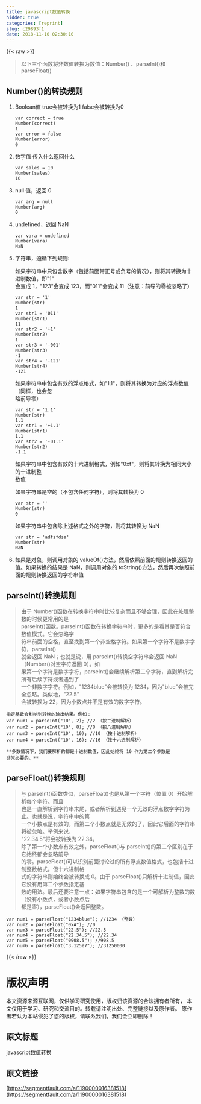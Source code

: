 ```yaml
---
title: javascript数值转换
hidden: true
categories: [reprint]
slug: c29893f1
date: 2018-11-10 02:30:10
---
```


{{< raw >}}
<blockquote>&#x4EE5;&#x4E0B;&#x4E09;&#x4E2A;&#x51FD;&#x6570;&#x5C06;&#x975E;&#x6570;&#x503C;&#x8F6C;&#x6362;&#x4E3A;&#x6570;&#x503C;&#xFF1A;Number() &#x3001;parseInt()&#x548C; parseFloat()</blockquote><h2 id="articleHeader0">Number()&#x7684;&#x8F6C;&#x6362;&#x89C4;&#x5219;</h2><ol><li><p>Boolean&#x503C; true&#x4F1A;&#x88AB;&#x8F6C;&#x6362;&#x4E3A;1 false&#x4F1A;&#x88AB;&#x8F6C;&#x6362;&#x4E3A;0</p><div class="widget-codetool" style="display:none"><div class="widget-codetool--inner"><span class="selectCode code-tool" data-toggle="tooltip" data-placement="top" title="" data-original-title="&#x5168;&#x9009;"></span> <span type="button" class="copyCode code-tool" data-toggle="tooltip" data-placement="top" data-clipboard-text="var correct = true
Number(correct)
1
var error = false
Number(error)
0" title="" data-original-title="&#x590D;&#x5236;"></span> <span type="button" class="saveToNote code-tool" data-toggle="tooltip" data-placement="top" title="" data-original-title="&#x653E;&#x8FDB;&#x7B14;&#x8BB0;"></span></div></div><pre class="hljs stylus"><code><span class="hljs-selector-tag">var</span> correct = true
<span class="hljs-function"><span class="hljs-title">Number</span><span class="hljs-params">(correct)</span></span>
<span class="hljs-number">1</span>
<span class="hljs-selector-tag">var</span> error = false
<span class="hljs-function"><span class="hljs-title">Number</span><span class="hljs-params">(error)</span></span>
<span class="hljs-number">0</span></code></pre></li><li><p>&#x6570;&#x5B57;&#x503C; &#x4F20;&#x5165;&#x4EC0;&#x4E48;&#x8FD4;&#x56DE;&#x4EC0;&#x4E48;</p><div class="widget-codetool" style="display:none"><div class="widget-codetool--inner"><span class="selectCode code-tool" data-toggle="tooltip" data-placement="top" title="" data-original-title="&#x5168;&#x9009;"></span> <span type="button" class="copyCode code-tool" data-toggle="tooltip" data-placement="top" data-clipboard-text="var sales = 10
Number(sales)
10" title="" data-original-title="&#x590D;&#x5236;"></span> <span type="button" class="saveToNote code-tool" data-toggle="tooltip" data-placement="top" title="" data-original-title="&#x653E;&#x8FDB;&#x7B14;&#x8BB0;"></span></div></div><pre class="hljs stylus"><code><span class="hljs-selector-tag">var</span> sales = <span class="hljs-number">10</span>
<span class="hljs-function"><span class="hljs-title">Number</span><span class="hljs-params">(sales)</span></span>
<span class="hljs-number">10</span></code></pre></li><li><p>null &#x503C;&#xFF0C;&#x8FD4;&#x56DE; 0</p><div class="widget-codetool" style="display:none"><div class="widget-codetool--inner"><span class="selectCode code-tool" data-toggle="tooltip" data-placement="top" title="" data-original-title="&#x5168;&#x9009;"></span> <span type="button" class="copyCode code-tool" data-toggle="tooltip" data-placement="top" data-clipboard-text="var arg = null
Number(arg)
0" title="" data-original-title="&#x590D;&#x5236;"></span> <span type="button" class="saveToNote code-tool" data-toggle="tooltip" data-placement="top" title="" data-original-title="&#x653E;&#x8FDB;&#x7B14;&#x8BB0;"></span></div></div><pre class="hljs stylus"><code><span class="hljs-selector-tag">var</span> arg = null
<span class="hljs-function"><span class="hljs-title">Number</span><span class="hljs-params">(arg)</span></span>
<span class="hljs-number">0</span></code></pre></li><li><p>undefined&#xFF0C;&#x8FD4;&#x56DE; NaN</p><div class="widget-codetool" style="display:none"><div class="widget-codetool--inner"><span class="selectCode code-tool" data-toggle="tooltip" data-placement="top" title="" data-original-title="&#x5168;&#x9009;"></span> <span type="button" class="copyCode code-tool" data-toggle="tooltip" data-placement="top" data-clipboard-text="var vara = undefined
Number(vara)
NaN" title="" data-original-title="&#x590D;&#x5236;"></span> <span type="button" class="saveToNote code-tool" data-toggle="tooltip" data-placement="top" title="" data-original-title="&#x653E;&#x8FDB;&#x7B14;&#x8BB0;"></span></div></div><pre class="hljs stylus"><code><span class="hljs-selector-tag">var</span> vara = undefined
<span class="hljs-function"><span class="hljs-title">Number</span><span class="hljs-params">(vara)</span></span>
NaN</code></pre></li><li><p>&#x5B57;&#x7B26;&#x4E32;&#xFF0C;&#x9075;&#x5FAA;&#x4E0B;&#x5217;&#x89C4;&#x5219;:</p><p>&#x5982;&#x679C;&#x5B57;&#x7B26;&#x4E32;&#x4E2D;&#x53EA;&#x5305;&#x542B;&#x6570;&#x5B57;&#xFF08;&#x5305;&#x62EC;&#x524D;&#x9762;&#x5E26;&#x6B63;&#x53F7;&#x6216;&#x8D1F;&#x53F7;&#x7684;&#x60C5;&#x51B5;&#xFF09;&#xFF0C;&#x5219;&#x5C06;&#x5176;&#x8F6C;&#x6362;&#x4E3A;&#x5341;&#x8FDB;&#x5236;&#x6570;&#x503C;&#xFF0C;&#x5373;&quot;1&quot;<br>&#x4F1A;&#x53D8;&#x6210; 1&#xFF0C;&quot;123&quot;&#x4F1A;&#x53D8;&#x6210; 123&#xFF0C;&#x800C;&quot;011&quot;&#x4F1A;&#x53D8;&#x6210; 11&#xFF08;&#x6CE8;&#x610F;&#xFF1A;&#x524D;&#x5BFC;&#x7684;&#x96F6;&#x88AB;&#x5FFD;&#x7565;&#x4E86;&#xFF09;</p><div class="widget-codetool" style="display:none"><div class="widget-codetool--inner"><span class="selectCode code-tool" data-toggle="tooltip" data-placement="top" title="" data-original-title="&#x5168;&#x9009;"></span> <span type="button" class="copyCode code-tool" data-toggle="tooltip" data-placement="top" data-clipboard-text="var str = &apos;1&apos;
Number(str)
1
var str1 = &apos;011&apos;
Number(str1)
11
var str2 = &apos;+1&apos;
Number(str2)
1
var str3 = &apos;-001&apos;
Number(str3)
-1
var str4 = &apos;-121&apos;
Number(str4)
-121" title="" data-original-title="&#x590D;&#x5236;"></span> <span type="button" class="saveToNote code-tool" data-toggle="tooltip" data-placement="top" title="" data-original-title="&#x653E;&#x8FDB;&#x7B14;&#x8BB0;"></span></div></div><pre class="hljs stylus"><code><span class="hljs-selector-tag">var</span> str = <span class="hljs-string">&apos;1&apos;</span>
<span class="hljs-function"><span class="hljs-title">Number</span><span class="hljs-params">(str)</span></span>
<span class="hljs-number">1</span>
<span class="hljs-selector-tag">var</span> str1 = <span class="hljs-string">&apos;011&apos;</span>
<span class="hljs-function"><span class="hljs-title">Number</span><span class="hljs-params">(str1)</span></span>
<span class="hljs-number">11</span>
<span class="hljs-selector-tag">var</span> str2 = <span class="hljs-string">&apos;+1&apos;</span>
<span class="hljs-function"><span class="hljs-title">Number</span><span class="hljs-params">(str2)</span></span>
<span class="hljs-number">1</span>
<span class="hljs-selector-tag">var</span> str3 = <span class="hljs-string">&apos;-001&apos;</span>
<span class="hljs-function"><span class="hljs-title">Number</span><span class="hljs-params">(str3)</span></span>
-<span class="hljs-number">1</span>
<span class="hljs-selector-tag">var</span> str4 = <span class="hljs-string">&apos;-121&apos;</span>
<span class="hljs-function"><span class="hljs-title">Number</span><span class="hljs-params">(str4)</span></span>
-<span class="hljs-number">121</span></code></pre><p>&#x5982;&#x679C;&#x5B57;&#x7B26;&#x4E32;&#x4E2D;&#x5305;&#x542B;&#x6709;&#x6548;&#x7684;&#x6D6E;&#x70B9;&#x683C;&#x5F0F;&#xFF0C;&#x5982;&quot;1.1&quot;&#xFF0C;&#x5219;&#x5C06;&#x5176;&#x8F6C;&#x6362;&#x4E3A;&#x5BF9;&#x5E94;&#x7684;&#x6D6E;&#x70B9;&#x6570;&#x503C;&#xFF08;&#x540C;&#x6837;&#xFF0C;&#x4E5F;&#x4F1A;&#x5FFD;<br>&#x7565;&#x524D;&#x5BFC;&#x96F6;&#xFF09;</p><div class="widget-codetool" style="display:none"><div class="widget-codetool--inner"><span class="selectCode code-tool" data-toggle="tooltip" data-placement="top" title="" data-original-title="&#x5168;&#x9009;"></span> <span type="button" class="copyCode code-tool" data-toggle="tooltip" data-placement="top" data-clipboard-text="var str = &apos;1.1&apos;
Number(str)
1.1
var str1 = &apos;+1.1&apos;
Number(str1)
1.1
var str2 = &apos;-01.1&apos;
Number(str2)
-1.1" title="" data-original-title="&#x590D;&#x5236;"></span> <span type="button" class="saveToNote code-tool" data-toggle="tooltip" data-placement="top" title="" data-original-title="&#x653E;&#x8FDB;&#x7B14;&#x8BB0;"></span></div></div><pre class="hljs stylus"><code><span class="hljs-selector-tag">var</span> str = <span class="hljs-string">&apos;1.1&apos;</span>
<span class="hljs-function"><span class="hljs-title">Number</span><span class="hljs-params">(str)</span></span>
<span class="hljs-number">1.1</span>
<span class="hljs-selector-tag">var</span> str1 = <span class="hljs-string">&apos;+1.1&apos;</span>
<span class="hljs-function"><span class="hljs-title">Number</span><span class="hljs-params">(str1)</span></span>
<span class="hljs-number">1.1</span>
<span class="hljs-selector-tag">var</span> str2 = <span class="hljs-string">&apos;-01.1&apos;</span>
<span class="hljs-function"><span class="hljs-title">Number</span><span class="hljs-params">(str2)</span></span>
-<span class="hljs-number">1.1</span></code></pre><p>&#x5982;&#x679C;&#x5B57;&#x7B26;&#x4E32;&#x4E2D;&#x5305;&#x542B;&#x6709;&#x6548;&#x7684;&#x5341;&#x516D;&#x8FDB;&#x5236;&#x683C;&#x5F0F;&#xFF0C;&#x4F8B;&#x5982;&quot;0xf&quot;&#xFF0C;&#x5219;&#x5C06;&#x5176;&#x8F6C;&#x6362;&#x4E3A;&#x76F8;&#x540C;&#x5927;&#x5C0F;&#x7684;&#x5341;&#x8FDB;&#x5236;&#x6574;<br>&#x6570;&#x503C;</p><p>&#x5982;&#x679C;&#x5B57;&#x7B26;&#x4E32;&#x662F;&#x7A7A;&#x7684;&#xFF08;&#x4E0D;&#x5305;&#x542B;&#x4EFB;&#x4F55;&#x5B57;&#x7B26;&#xFF09;&#xFF0C;&#x5219;&#x5C06;&#x5176;&#x8F6C;&#x6362;&#x4E3A; 0</p><div class="widget-codetool" style="display:none"><div class="widget-codetool--inner"><span class="selectCode code-tool" data-toggle="tooltip" data-placement="top" title="" data-original-title="&#x5168;&#x9009;"></span> <span type="button" class="copyCode code-tool" data-toggle="tooltip" data-placement="top" data-clipboard-text="var str = &apos;&apos;
Number(str)
0" title="" data-original-title="&#x590D;&#x5236;"></span> <span type="button" class="saveToNote code-tool" data-toggle="tooltip" data-placement="top" title="" data-original-title="&#x653E;&#x8FDB;&#x7B14;&#x8BB0;"></span></div></div><pre class="hljs stylus"><code><span class="hljs-selector-tag">var</span> str = <span class="hljs-string">&apos;&apos;</span>
<span class="hljs-function"><span class="hljs-title">Number</span><span class="hljs-params">(str)</span></span>
<span class="hljs-number">0</span></code></pre><p>&#x5982;&#x679C;&#x5B57;&#x7B26;&#x4E32;&#x4E2D;&#x5305;&#x542B;&#x9664;&#x4E0A;&#x8FF0;&#x683C;&#x5F0F;&#x4E4B;&#x5916;&#x7684;&#x5B57;&#x7B26;&#xFF0C;&#x5219;&#x5C06;&#x5176;&#x8F6C;&#x6362;&#x4E3A; NaN</p><div class="widget-codetool" style="display:none"><div class="widget-codetool--inner"><span class="selectCode code-tool" data-toggle="tooltip" data-placement="top" title="" data-original-title="&#x5168;&#x9009;"></span> <span type="button" class="copyCode code-tool" data-toggle="tooltip" data-placement="top" data-clipboard-text="var str = &apos;adfsfdsa&apos;
Number(str)
NaN" title="" data-original-title="&#x590D;&#x5236;"></span> <span type="button" class="saveToNote code-tool" data-toggle="tooltip" data-placement="top" title="" data-original-title="&#x653E;&#x8FDB;&#x7B14;&#x8BB0;"></span></div></div><pre class="hljs stylus"><code><span class="hljs-selector-tag">var</span> str = <span class="hljs-string">&apos;adfsfdsa&apos;</span>
<span class="hljs-function"><span class="hljs-title">Number</span><span class="hljs-params">(str)</span></span>
NaN</code></pre></li><li>&#x5982;&#x679C;&#x662F;&#x5BF9;&#x8C61;&#xFF0C;&#x5219;&#x8C03;&#x7528;&#x5BF9;&#x8C61;&#x7684; valueOf()&#x65B9;&#x6CD5;&#xFF0C;&#x7136;&#x540E;&#x4F9D;&#x7167;&#x524D;&#x9762;&#x7684;&#x89C4;&#x5219;&#x8F6C;&#x6362;&#x8FD4;&#x56DE;&#x7684;&#x503C;&#x3002;&#x5982;&#x679C;&#x8F6C;&#x6362;&#x7684;&#x7ED3;&#x679C;&#x662F; NaN&#xFF0C;&#x5219;&#x8C03;&#x7528;&#x5BF9;&#x8C61;&#x7684; toString()&#x65B9;&#x6CD5;&#xFF0C;&#x7136;&#x540E;&#x518D;&#x6B21;&#x4F9D;&#x7167;&#x524D;&#x9762;&#x7684;&#x89C4;&#x5219;&#x8F6C;&#x6362;&#x8FD4;&#x56DE;&#x7684;&#x5B57;&#x7B26;&#x4E32;&#x503C;</li></ol><h2 id="articleHeader1">parseInt()&#x8F6C;&#x6362;&#x89C4;&#x5219;</h2><blockquote>&#x7531;&#x4E8E; Number()&#x51FD;&#x6570;&#x5728;&#x8F6C;&#x6362;&#x5B57;&#x7B26;&#x4E32;&#x65F6;&#x6BD4;&#x8F83;&#x590D;&#x6742;&#x800C;&#x4E14;&#x4E0D;&#x591F;&#x5408;&#x7406;&#xFF0C;&#x56E0;&#x6B64;&#x5728;&#x5904;&#x7406;&#x6574;&#x6570;&#x7684;&#x65F6;&#x5019;&#x66F4;&#x5E38;&#x7528;&#x7684;&#x662F;<br>parseInt()&#x51FD;&#x6570;&#x3002;parseInt()&#x51FD;&#x6570;&#x5728;&#x8F6C;&#x6362;&#x5B57;&#x7B26;&#x4E32;&#x65F6;&#xFF0C;&#x66F4;&#x591A;&#x7684;&#x662F;&#x770B;&#x5176;&#x662F;&#x5426;&#x7B26;&#x5408;&#x6570;&#x503C;&#x6A21;&#x5F0F;&#x3002;&#x5B83;&#x4F1A;&#x5FFD;&#x7565;&#x5B57;<br>&#x7B26;&#x4E32;&#x524D;&#x9762;&#x7684;&#x7A7A;&#x683C;&#xFF0C;&#x76F4;&#x81F3;&#x627E;&#x5230;&#x7B2C;&#x4E00;&#x4E2A;&#x975E;&#x7A7A;&#x683C;&#x5B57;&#x7B26;&#x3002;&#x5982;&#x679C;&#x7B2C;&#x4E00;&#x4E2A;&#x5B57;&#x7B26;&#x4E0D;&#x662F;&#x6570;&#x5B57;&#x5B57;&#x7B26;&#xFF0C;parseInt()<br>&#x5C31;&#x4F1A;&#x8FD4;&#x56DE; NaN&#xFF1B;&#x4E5F;&#x5C31;&#x662F;&#x8BF4;&#xFF0C;&#x7528; parseInt()&#x8F6C;&#x6362;&#x7A7A;&#x5B57;&#x7B26;&#x4E32;&#x4F1A;&#x8FD4;&#x56DE; NaN&#xFF08;Number()&#x5BF9;&#x7A7A;&#x5B57;&#x7B26;&#x8FD4;&#x56DE; 0&#xFF09;&#x3002;&#x5982;<br>&#x679C;&#x7B2C;&#x4E00;&#x4E2A;&#x5B57;&#x7B26;&#x662F;&#x6570;&#x5B57;&#x5B57;&#x7B26;&#xFF0C;parseInt()&#x4F1A;&#x7EE7;&#x7EED;&#x89E3;&#x6790;&#x7B2C;&#x4E8C;&#x4E2A;&#x5B57;&#x7B26;&#xFF0C;&#x76F4;&#x5230;&#x89E3;&#x6790;&#x5B8C;&#x6240;&#x6709;&#x540E;&#x7EED;&#x5B57;&#x7B26;&#x6216;&#x8005;&#x9047;&#x5230;&#x4E86;<br>&#x4E00;&#x4E2A;&#x975E;&#x6570;&#x5B57;&#x5B57;&#x7B26;&#x3002;&#x4F8B;&#x5982;&#xFF0C;&quot;1234blue&quot;&#x4F1A;&#x88AB;&#x8F6C;&#x6362;&#x4E3A; 1234&#xFF0C;&#x56E0;&#x4E3A;&quot;blue&quot;&#x4F1A;&#x88AB;&#x5B8C;&#x5168;&#x5FFD;&#x7565;&#x3002;&#x7C7B;&#x4F3C;&#x5730;&#xFF0C;&quot;22.5&quot;<br>&#x4F1A;&#x88AB;&#x8F6C;&#x6362;&#x4E3A; 22&#xFF0C;&#x56E0;&#x4E3A;&#x5C0F;&#x6570;&#x70B9;&#x5E76;&#x4E0D;&#x662F;&#x6709;&#x6548;&#x7684;&#x6570;&#x5B57;&#x5B57;&#x7B26;&#x3002;</blockquote><div class="widget-codetool" style="display:none"><div class="widget-codetool--inner"><span class="selectCode code-tool" data-toggle="tooltip" data-placement="top" title="" data-original-title="&#x5168;&#x9009;"></span> <span type="button" class="copyCode code-tool" data-toggle="tooltip" data-placement="top" data-clipboard-text="&#x6307;&#x5B9A;&#x57FA;&#x6570;&#x4F1A;&#x5F71;&#x54CD;&#x5230;&#x8F6C;&#x6362;&#x7684;&#x8F93;&#x51FA;&#x7ED3;&#x679C;&#x3002;&#x4F8B;&#x5982;&#xFF1A;
var num1 = parseInt(&quot;10&quot;, 2); //2 &#xFF08;&#x6309;&#x4E8C;&#x8FDB;&#x5236;&#x89E3;&#x6790;&#xFF09;
var num2 = parseInt(&quot;10&quot;, 8); //8 &#xFF08;&#x6309;&#x516B;&#x8FDB;&#x5236;&#x89E3;&#x6790;&#xFF09;
var num3 = parseInt(&quot;10&quot;, 10); //10 &#xFF08;&#x6309;&#x5341;&#x8FDB;&#x5236;&#x89E3;&#x6790;&#xFF09;
var num4 = parseInt(&quot;10&quot;, 16); //16 &#xFF08;&#x6309;&#x5341;&#x516D;&#x8FDB;&#x5236;&#x89E3;&#x6790;&#xFF09;" title="" data-original-title="&#x590D;&#x5236;"></span> <span type="button" class="saveToNote code-tool" data-toggle="tooltip" data-placement="top" title="" data-original-title="&#x653E;&#x8FDB;&#x7B14;&#x8BB0;"></span></div></div><pre class="hljs javascript"><code>&#x6307;&#x5B9A;&#x57FA;&#x6570;&#x4F1A;&#x5F71;&#x54CD;&#x5230;&#x8F6C;&#x6362;&#x7684;&#x8F93;&#x51FA;&#x7ED3;&#x679C;&#x3002;&#x4F8B;&#x5982;&#xFF1A;
<span class="hljs-keyword">var</span> num1 = <span class="hljs-built_in">parseInt</span>(<span class="hljs-string">&quot;10&quot;</span>, <span class="hljs-number">2</span>); <span class="hljs-comment">//2 &#xFF08;&#x6309;&#x4E8C;&#x8FDB;&#x5236;&#x89E3;&#x6790;&#xFF09;</span>
<span class="hljs-keyword">var</span> num2 = <span class="hljs-built_in">parseInt</span>(<span class="hljs-string">&quot;10&quot;</span>, <span class="hljs-number">8</span>); <span class="hljs-comment">//8 &#xFF08;&#x6309;&#x516B;&#x8FDB;&#x5236;&#x89E3;&#x6790;&#xFF09;</span>
<span class="hljs-keyword">var</span> num3 = <span class="hljs-built_in">parseInt</span>(<span class="hljs-string">&quot;10&quot;</span>, <span class="hljs-number">10</span>); <span class="hljs-comment">//10 &#xFF08;&#x6309;&#x5341;&#x8FDB;&#x5236;&#x89E3;&#x6790;&#xFF09;</span>
<span class="hljs-keyword">var</span> num4 = <span class="hljs-built_in">parseInt</span>(<span class="hljs-string">&quot;10&quot;</span>, <span class="hljs-number">16</span>); <span class="hljs-comment">//16 &#xFF08;&#x6309;&#x5341;&#x516D;&#x8FDB;&#x5236;&#x89E3;&#x6790;&#xFF09;</span></code></pre><div class="widget-codetool" style="display:none"><div class="widget-codetool--inner"><span class="selectCode code-tool" data-toggle="tooltip" data-placement="top" title="" data-original-title="&#x5168;&#x9009;"></span> <span type="button" class="copyCode code-tool" data-toggle="tooltip" data-placement="top" data-clipboard-text="**&#x591A;&#x6570;&#x60C5;&#x51B5;&#x4E0B;&#xFF0C;&#x6211;&#x4EEC;&#x8981;&#x89E3;&#x6790;&#x7684;&#x90FD;&#x662F;&#x5341;&#x8FDB;&#x5236;&#x6570;&#x503C;&#xFF0C;&#x56E0;&#x6B64;&#x59CB;&#x7EC8;&#x5C06; 10 &#x4F5C;&#x4E3A;&#x7B2C;&#x4E8C;&#x4E2A;&#x53C2;&#x6570;&#x662F;
&#x975E;&#x5E38;&#x5FC5;&#x8981;&#x7684;&#x3002;**" title="" data-original-title="&#x590D;&#x5236;"></span> <span type="button" class="saveToNote code-tool" data-toggle="tooltip" data-placement="top" title="" data-original-title="&#x653E;&#x8FDB;&#x7B14;&#x8BB0;"></span></div></div><pre class="hljs asciidoc"><code>*<span class="hljs-strong">*&#x591A;&#x6570;&#x60C5;&#x51B5;&#x4E0B;&#xFF0C;&#x6211;&#x4EEC;&#x8981;&#x89E3;&#x6790;&#x7684;&#x90FD;&#x662F;&#x5341;&#x8FDB;&#x5236;&#x6570;&#x503C;&#xFF0C;&#x56E0;&#x6B64;&#x59CB;&#x7EC8;&#x5C06; 10 &#x4F5C;&#x4E3A;&#x7B2C;&#x4E8C;&#x4E2A;&#x53C2;&#x6570;&#x662F;
&#x975E;&#x5E38;&#x5FC5;&#x8981;&#x7684;&#x3002;*</span><span class="hljs-strong">*</span></code></pre><h2 id="articleHeader2">parseFloat()&#x8F6C;&#x6362;&#x89C4;&#x5219;</h2><blockquote>&#x4E0E; parseInt()&#x51FD;&#x6570;&#x7C7B;&#x4F3C;&#xFF0C;parseFloat()&#x4E5F;&#x662F;&#x4ECE;&#x7B2C;&#x4E00;&#x4E2A;&#x5B57;&#x7B26;&#xFF08;&#x4F4D;&#x7F6E; 0&#xFF09;&#x5F00;&#x59CB;&#x89E3;&#x6790;&#x6BCF;&#x4E2A;&#x5B57;&#x7B26;&#x3002;&#x800C;&#x4E14;<br>&#x4E5F;&#x662F;&#x4E00;&#x76F4;&#x89E3;&#x6790;&#x5230;&#x5B57;&#x7B26;&#x4E32;&#x672B;&#x5C3E;&#xFF0C;&#x6216;&#x8005;&#x89E3;&#x6790;&#x5230;&#x9047;&#x89C1;&#x4E00;&#x4E2A;&#x65E0;&#x6548;&#x7684;&#x6D6E;&#x70B9;&#x6570;&#x5B57;&#x5B57;&#x7B26;&#x4E3A;&#x6B62;&#x3002;&#x4E5F;&#x5C31;&#x662F;&#x8BF4;&#xFF0C;&#x5B57;&#x7B26;&#x4E32;&#x4E2D;&#x7684;&#x7B2C;<br>&#x4E00;&#x4E2A;&#x5C0F;&#x6570;&#x70B9;&#x662F;&#x6709;&#x6548;&#x7684;&#xFF0C;&#x800C;&#x7B2C;&#x4E8C;&#x4E2A;&#x5C0F;&#x6570;&#x70B9;&#x5C31;&#x662F;&#x65E0;&#x6548;&#x7684;&#x4E86;&#xFF0C;&#x56E0;&#x6B64;&#x5B83;&#x540E;&#x9762;&#x7684;&#x5B57;&#x7B26;&#x4E32;&#x5C06;&#x88AB;&#x5FFD;&#x7565;&#x3002;&#x4E3E;&#x4F8B;&#x6765;&#x8BF4;&#xFF0C;<br>&quot;22.34.5&quot;&#x5C06;&#x4F1A;&#x88AB;&#x8F6C;&#x6362;&#x4E3A; 22.34&#x3002;<br>&#x9664;&#x4E86;&#x7B2C;&#x4E00;&#x4E2A;&#x5C0F;&#x6570;&#x70B9;&#x6709;&#x6548;&#x4E4B;&#x5916;&#xFF0C;parseFloat()&#x4E0E; parseInt()&#x7684;&#x7B2C;&#x4E8C;&#x4E2A;&#x533A;&#x522B;&#x5728;&#x4E8E;&#x5B83;&#x59CB;&#x7EC8;&#x90FD;&#x4F1A;&#x5FFD;&#x7565;&#x524D;&#x5BFC;<br>&#x7684;&#x96F6;&#x3002;parseFloat()&#x53EF;&#x4EE5;&#x8BC6;&#x522B;&#x524D;&#x9762;&#x8BA8;&#x8BBA;&#x8FC7;&#x7684;&#x6240;&#x6709;&#x6D6E;&#x70B9;&#x6570;&#x503C;&#x683C;&#x5F0F;&#xFF0C;&#x4E5F;&#x5305;&#x62EC;&#x5341;&#x8FDB;&#x5236;&#x6574;&#x6570;&#x683C;&#x5F0F;&#x3002;&#x4F46;&#x5341;&#x516D;&#x8FDB;&#x5236;&#x683C;<br>&#x5F0F;&#x7684;&#x5B57;&#x7B26;&#x4E32;&#x5219;&#x59CB;&#x7EC8;&#x4F1A;&#x88AB;&#x8F6C;&#x6362;&#x6210; 0&#x3002;&#x7531;&#x4E8E; parseFloat()&#x53EA;&#x89E3;&#x6790;&#x5341;&#x8FDB;&#x5236;&#x503C;&#xFF0C;&#x56E0;&#x6B64;&#x5B83;&#x6CA1;&#x6709;&#x7528;&#x7B2C;&#x4E8C;&#x4E2A;&#x53C2;&#x6570;&#x6307;&#x5B9A;&#x57FA;<br>&#x6570;&#x7684;&#x7528;&#x6CD5;&#x3002;&#x6700;&#x540E;&#x8FD8;&#x8981;&#x6CE8;&#x610F;&#x4E00;&#x70B9;&#xFF1A;&#x5982;&#x679C;&#x5B57;&#x7B26;&#x4E32;&#x5305;&#x542B;&#x7684;&#x662F;&#x4E00;&#x4E2A;&#x53EF;&#x89E3;&#x6790;&#x4E3A;&#x6574;&#x6570;&#x7684;&#x6570;&#xFF08;&#x6CA1;&#x6709;&#x5C0F;&#x6570;&#x70B9;&#xFF0C;&#x6216;&#x8005;&#x5C0F;&#x6570;&#x70B9;&#x540E;<br>&#x90FD;&#x662F;&#x96F6;&#xFF09;&#xFF0C;parseFloat()&#x4F1A;&#x8FD4;&#x56DE;&#x6574;&#x6570;&#x3002;</blockquote><div class="widget-codetool" style="display:none"><div class="widget-codetool--inner"><span class="selectCode code-tool" data-toggle="tooltip" data-placement="top" title="" data-original-title="&#x5168;&#x9009;"></span> <span type="button" class="copyCode code-tool" data-toggle="tooltip" data-placement="top" data-clipboard-text="var num1 = parseFloat(&quot;1234blue&quot;); //1234 &#xFF08;&#x6574;&#x6570;&#xFF09;
var num2 = parseFloat(&quot;0xA&quot;); //0 
var num3 = parseFloat(&quot;22.5&quot;); //22.5 
var num4 = parseFloat(&quot;22.34.5&quot;); //22.34 
var num5 = parseFloat(&quot;0908.5&quot;); //908.5 
var num6 = parseFloat(&quot;3.125e7&quot;); //31250000 " title="" data-original-title="&#x590D;&#x5236;"></span> <span type="button" class="saveToNote code-tool" data-toggle="tooltip" data-placement="top" title="" data-original-title="&#x653E;&#x8FDB;&#x7B14;&#x8BB0;"></span></div></div><pre class="hljs javascript"><code><span class="hljs-keyword">var</span> num1 = <span class="hljs-built_in">parseFloat</span>(<span class="hljs-string">&quot;1234blue&quot;</span>); <span class="hljs-comment">//1234 &#xFF08;&#x6574;&#x6570;&#xFF09;</span>
<span class="hljs-keyword">var</span> num2 = <span class="hljs-built_in">parseFloat</span>(<span class="hljs-string">&quot;0xA&quot;</span>); <span class="hljs-comment">//0 </span>
<span class="hljs-keyword">var</span> num3 = <span class="hljs-built_in">parseFloat</span>(<span class="hljs-string">&quot;22.5&quot;</span>); <span class="hljs-comment">//22.5 </span>
<span class="hljs-keyword">var</span> num4 = <span class="hljs-built_in">parseFloat</span>(<span class="hljs-string">&quot;22.34.5&quot;</span>); <span class="hljs-comment">//22.34 </span>
<span class="hljs-keyword">var</span> num5 = <span class="hljs-built_in">parseFloat</span>(<span class="hljs-string">&quot;0908.5&quot;</span>); <span class="hljs-comment">//908.5 </span>
<span class="hljs-keyword">var</span> num6 = <span class="hljs-built_in">parseFloat</span>(<span class="hljs-string">&quot;3.125e7&quot;</span>); <span class="hljs-comment">//31250000 </span></code></pre>
{{< /raw >}}

# 版权声明
本文资源来源互联网，仅供学习研究使用，版权归该资源的合法拥有者所有，
本文仅用于学习、研究和交流目的。转载请注明出处、完整链接以及原作者。
原作者若认为本站侵犯了您的版权，请联系我们，我们会立即删除！

## 原文标题
javascript数值转换

## 原文链接
[https://segmentfault.com/a/1190000016381518](https://segmentfault.com/a/1190000016381518)

